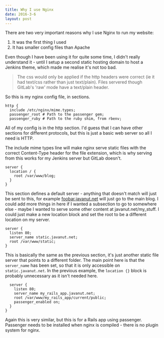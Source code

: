 ```yaml
---
title: Why I use Nginx
date: 2016-3-6
layout: post
---
```


There are two very important reasons why I use Nginx to run my website:

1. It was the first thing I used
2. It has smaller config files than Apache

Even though I have been using it for quite some time, I didn't really understand it - until I setup a second static hosting domain to host a Jenkins theme, which made me realise it's not too bad.

> The css would only be applied if the http headers were correct (ie it had text/css rather than just text/plain). Files servered though GitLab's 'raw' mode have a text/plain header.

So this is my nginx config file, in sections.

    http {
      include /etc/nginx/mime.types;
      passenger_root # Path to the passenger gem;
      passenger_ruby # Path to the ruby shim, from rbenv;

All of my config is in the http section. I'd guess that I can have other sections for different protocols, but this is just a basic web server so all I need is HTTP.

The include mime types line will make nginx serve static files with the correct Content-Type header for the file extension, which is why serving from this works for my Jenkins server but GitLab doesn't.

    server {
      location / {
        root /var/www/blog;
      }
    }

This section defines a default server - anything that doesn't match will just be sent to this, for example [foobar.javanut.net](http://foobar.javanut.net) will just go to the main blog. I could add more things in here if I wanted a subsection to go to somewhere else - maybe I wanted to serve some other content at javanut.net/my_stuff. I could just make a new location block and set the root to be a different location on my server.

    server {
      listen 80;
      server_name static.javanut.net;
      root /var/www/static;
    }
  
This is basically the same as the previous section, it's just another static file server that points to a different folder. The main point here is that the `server_name` has been set, so that it is only accessible on `static.javanut.net`. In the previous example, the `location {}` block is probably unnecessary as it isn't needed here.
  
      server {
        listen 80;
        server_name my_rails_app.javanut.net;
        root /var/www/my_rails_app/current/public;
        passenger_enabled on;
      }
    }
    
Again this is very similar, but this is for a Rails app using passenger. Passenger needs to be installed when nginx is compiled - there is no plugin system for nginx.